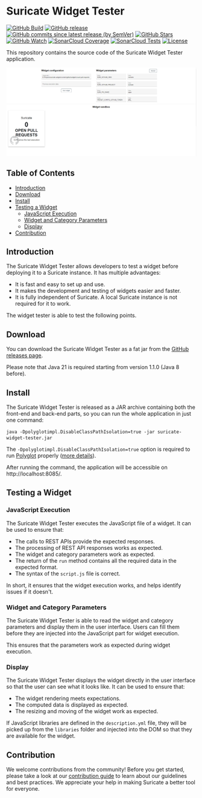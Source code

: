 # Suricate Widget Tester

[![GitHub Build](https://img.shields.io/github/actions/workflow/status/michelin/suricate-widget-tester/continuous_integration.yml?branch=master&logo=github&style=for-the-badge)](https://img.shields.io/github/actions/workflow/status/michelin/suricate-widget-tester/continuous_integration.yml)
[![GitHub release](https://img.shields.io/github/v/release/michelin/suricate-widget-tester?logo=github&style=for-the-badge)](https://github.com/michelin/suricate-widget-tester/releases)
[![GitHub commits since latest release (by SemVer)](https://img.shields.io/github/commits-since/michelin/suricate-widget-tester/latest?logo=github&style=for-the-badge)](https://github.com/michelin/suricate-widget-tester/commits/master)
[![GitHub Stars](https://img.shields.io/github/stars/michelin/suricate-widget-tester?logo=github&style=for-the-badge)](https://github.com/michelin/suricate)
[![GitHub Watch](https://img.shields.io/github/watchers/michelin/suricate-widget-tester?logo=github&style=for-the-badge)](https://github.com/michelin/suricate)
[![SonarCloud Coverage](https://img.shields.io/sonar/coverage/michelin_suricate-widget-tester?logo=sonarcloud&server=https%3A%2F%2Fsonarcloud.io&style=for-the-badge)](https://sonarcloud.io/component_measures?id=michelin_suricate-widget-tester&metric=coverage&view=list)
[![SonarCloud Tests](https://img.shields.io/sonar/tests/michelin_suricate-widget-tester/master?server=https%3A%2F%2Fsonarcloud.io&style=for-the-badge&logo=sonarcloud)](https://sonarcloud.io/component_measures?metric=tests&view=list&id=michelin_suricate-widget-tester)
[![License](https://img.shields.io/badge/License-Apache%202.0-blue.svg?logo=apache&style=for-the-badge)](https://opensource.org/licenses/Apache-2.0)

This repository contains the source code of the Suricate Widget Tester application.

![Suricate widget tester](src/main/webapp/assets/images/widget-tester.png)

## Table of Contents

* [Introduction](#introduction)
* [Download](#download)
* [Install](#install)
* [Testing a Widget](#testing-a-widget)
  * [JavaScript Execution](#javascript-execution)
  * [Widget and Category Parameters](#widget-and-category-parameters)
  * [Display](#display)
* [Contribution](#contribution)

## Introduction

The Suricate Widget Tester allows developers to test a widget before deploying it to a Suricate instance. It has multiple advantages:
- It is fast and easy to set up and use.
- It makes the development and testing of widgets easier and faster.
- It is fully independent of Suricate. A local Suricate instance is not required for it to work.

The widget tester is able to test the following points.

## Download

You can download the Suricate Widget Tester as a fat jar from the [GitHub releases page](https://github.com/michelin/suricate-widget-tester/releases). 

Please note that Java 21 is required starting from version 1.1.0 (Java 8 before).

## Install

The Suricate Widget Tester is released as a JAR archive containing both the front-end and back-end parts, so you can run the whole application in just one command:

```console
java -Dpolyglotimpl.DisableClassPathIsolation=true -jar suricate-widget-tester.jar
```

The `-Dpolyglotimpl.DisableClassPathIsolation=true` option is required to
run [Polyglot]((https://www.graalvm.org/jdk21/reference-manual/embed-languages/))
properly ([more details](https://github.com/oracle/graal/issues/7625)).

After running the command, the application will be accessible on http://localhost:8085/.

## Testing a Widget

### JavaScript Execution

The Suricate Widget Tester executes the JavaScript file of a widget. It can be used to ensure that:

- The calls to REST APIs provide the expected responses.
- The processing of REST API responses works as expected.
- The widget and category parameters work as expected.
- The return of the `run` method contains all the required data in the expected format.
- The syntax of the `script.js` file is correct.

In short, it ensures that the widget execution works, and helps identify issues if it doesn't.

### Widget and Category Parameters

The Suricate Widget Tester is able to read the widget and category parameters and display them in the user interface. Users can fill them before they are injected into the JavaScript part for widget execution.

This ensures that the parameters work as expected during widget execution.

### Display

The Suricate Widget Tester displays the widget directly in the user interface so that the user can see what it looks like. It can be used to ensure that:

- The widget rendering meets expectations.
- The computed data is displayed as expected.
- The resizing and moving of the widget work as expected.

If JavaScript libraries are defined in the `description.yml` file, they will be picked up from the `libraries` folder and injected into the DOM so that they are available for the widget.

## Contribution

We welcome contributions from the community! Before you get started, please take a look at our [contribution guide](https://github.com/michelin/suricate-widget-tester/blob/master/CONTRIBUTING.md) to learn about our guidelines and best practices. We appreciate your help in making Suricate a better tool for everyone.
